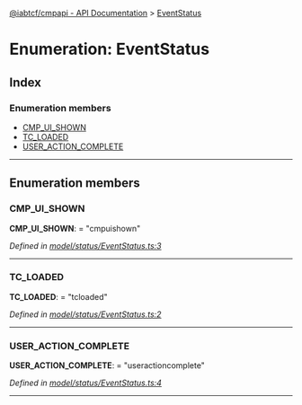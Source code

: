 [@iabtcf/cmpapi - API Documentation](../README.md) > [EventStatus](../enums/eventstatus.md)

# Enumeration: EventStatus

## Index

### Enumeration members

* [CMP_UI_SHOWN](eventstatus.md#cmp_ui_shown)
* [TC_LOADED](eventstatus.md#tc_loaded)
* [USER_ACTION_COMPLETE](eventstatus.md#user_action_complete)

---

## Enumeration members

<a id="cmp_ui_shown"></a>

###  CMP_UI_SHOWN

**CMP_UI_SHOWN**:  = "cmpuishown"

*Defined in [model/status/EventStatus.ts:3](https://github.com/chrispaterson/iabtcf-es/blob/0b97360/modules/cmpapi/src/model/status/EventStatus.ts#L3)*

___
<a id="tc_loaded"></a>

###  TC_LOADED

**TC_LOADED**:  = "tcloaded"

*Defined in [model/status/EventStatus.ts:2](https://github.com/chrispaterson/iabtcf-es/blob/0b97360/modules/cmpapi/src/model/status/EventStatus.ts#L2)*

___
<a id="user_action_complete"></a>

###  USER_ACTION_COMPLETE

**USER_ACTION_COMPLETE**:  = "useractioncomplete"

*Defined in [model/status/EventStatus.ts:4](https://github.com/chrispaterson/iabtcf-es/blob/0b97360/modules/cmpapi/src/model/status/EventStatus.ts#L4)*

___

